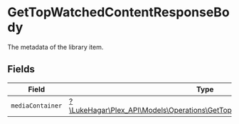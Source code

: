 # GetTopWatchedContentResponseBody

The metadata of the library item.


## Fields

| Field                                                                                                                                      | Type                                                                                                                                       | Required                                                                                                                                   | Description                                                                                                                                |
| ------------------------------------------------------------------------------------------------------------------------------------------ | ------------------------------------------------------------------------------------------------------------------------------------------ | ------------------------------------------------------------------------------------------------------------------------------------------ | ------------------------------------------------------------------------------------------------------------------------------------------ |
| `mediaContainer`                                                                                                                           | [?\LukeHagar\Plex_API\Models\Operations\GetTopWatchedContentMediaContainer](../../Models/Operations/GetTopWatchedContentMediaContainer.md) | :heavy_minus_sign:                                                                                                                         | N/A                                                                                                                                        |